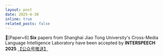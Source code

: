 ```yaml
---
layout: post
date: 2025-6-30
inline: true
related_posts: false
---
```


📃[Paper+6] **Six** papers from Shanghai Jiao Tong University's Cross-Media Language Intelligence Laboratory have been accepted by **INTERSPEECH 2025** <a href="https://mp.weixin.qq.com/s/iCU56nLdfRNpDAaV8tpN8Q"> 【公众号推送】</a>
